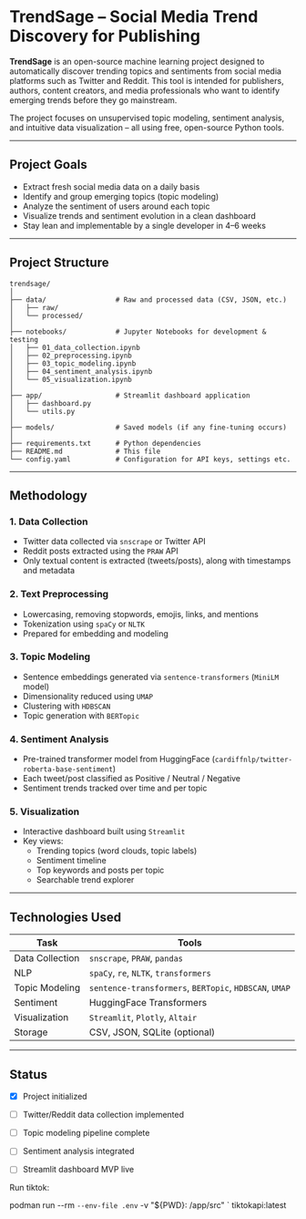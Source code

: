 
# TrendSage – Social Media Trend Discovery for Publishing

**TrendSage** is an open-source machine learning project designed to automatically discover trending topics and sentiments from social media platforms such as Twitter and Reddit. This tool is intended for publishers, authors, content creators, and media professionals who want to identify emerging trends before they go mainstream.

The project focuses on unsupervised topic modeling, sentiment analysis, and intuitive data visualization – all using free, open-source Python tools.

---

## Project Goals

- Extract fresh social media data on a daily basis
- Identify and group emerging topics (topic modeling)
- Analyze the sentiment of users around each topic
- Visualize trends and sentiment evolution in a clean dashboard
- Stay lean and implementable by a single developer in 4–6 weeks

---

##  Project Structure

```text
trendsage/
│
├── data/                 # Raw and processed data (CSV, JSON, etc.)
│   ├── raw/
│   └── processed/
│
├── notebooks/            # Jupyter Notebooks for development & testing
│   ├── 01_data_collection.ipynb
│   ├── 02_preprocessing.ipynb
│   ├── 03_topic_modeling.ipynb
│   ├── 04_sentiment_analysis.ipynb
│   └── 05_visualization.ipynb
│
├── app/                  # Streamlit dashboard application
│   ├── dashboard.py
│   └── utils.py
│
├── models/               # Saved models (if any fine-tuning occurs)
│
├── requirements.txt      # Python dependencies
├── README.md             # This file
└── config.yaml           # Configuration for API keys, settings etc.
```

---

##  Methodology

### 1. **Data Collection**
- Twitter data collected via `snscrape` or Twitter API
- Reddit posts extracted using the `PRAW` API
- Only textual content is extracted (tweets/posts), along with timestamps and metadata

### 2. **Text Preprocessing**
- Lowercasing, removing stopwords, emojis, links, and mentions
- Tokenization using `spaCy` or `NLTK`
- Prepared for embedding and modeling

### 3. **Topic Modeling**
- Sentence embeddings generated via `sentence-transformers` (`MiniLM` model)
- Dimensionality reduced using `UMAP`
- Clustering with `HDBSCAN`
- Topic generation with `BERTopic`

### 4. **Sentiment Analysis**
- Pre-trained transformer model from HuggingFace (`cardiffnlp/twitter-roberta-base-sentiment`)
- Each tweet/post classified as Positive / Neutral / Negative
- Sentiment trends tracked over time and per topic

### 5. **Visualization**
- Interactive dashboard built using `Streamlit`
- Key views:
  - Trending topics (word clouds, topic labels)
  - Sentiment timeline
  - Top keywords and posts per topic
  - Searchable trend explorer

---

##  Technologies Used

| Task | Tools |
|------|-------|
| Data Collection | `snscrape`, `PRAW`, `pandas` |
| NLP | `spaCy`, `re`, `NLTK`, `transformers` |
| Topic Modeling | `sentence-transformers`, `BERTopic`, `HDBSCAN`, `UMAP` |
| Sentiment | HuggingFace Transformers |
| Visualization | `Streamlit`, `Plotly`, `Altair` |
| Storage | CSV, JSON, SQLite (optional) |

---

##  Status

- [x] Project initialized
- [ ] Twitter/Reddit data collection implemented
- [ ] Topic modeling pipeline complete
- [ ] Sentiment analysis integrated
- [ ] Streamlit dashboard MVP live


Run tiktok:

podman run --rm `
  --env-file .env `
  -v "${PWD}: /app/src" `
  tiktokapi:latest
